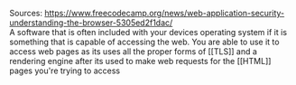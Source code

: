 Sources:
https://www.freecodecamp.org/news/web-application-security-understanding-the-browser-5305ed2f1dac/
\
A software that is often included with your devices operating system if it is something that is capable of accessing the web. You are able to use it to access web pages as its uses all the proper forms of [[TLS]] and a rendering engine after its used to make web requests for the [[HTML]] pages you're trying to access
